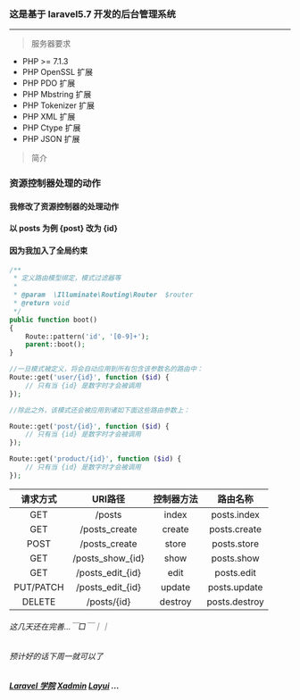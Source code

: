 ### 这是基于 laravel5.7 开发的后台管理系统

----

> 服务器要求

- PHP >= 7.1.3
- PHP OpenSSL 扩展
- PHP PDO 扩展
- PHP Mbstring 扩展
- PHP Tokenizer 扩展
- PHP XML 扩展
- PHP Ctype 扩展
- PHP JSON 扩展

> 简介

### 资源控制器处理的动作 
#### 我修改了资源控制器的处理动作
#### 以 posts 为例 {post} 改为 {id} 
#### 因为我加入了全局约束

```php
/**
 * 定义路由模型绑定，模式过滤器等
 *
 * @param  \Illuminate\Routing\Router  $router
 * @return void
 */
public function boot()
{
    Route::pattern('id', '[0-9]+');
    parent::boot();
}
```

```php
//一旦模式被定义，将会自动应用到所有包含该参数名的路由中：
Route::get('user/{id}', function ($id) {
    // 只有当 {id} 是数字时才会被调用
});

//除此之外，该模式还会被应用到诸如下面这些路由参数上：

Route::get('post/{id}', function ($id) {
    // 只有当 {id} 是数字时才会被调用
});

Route::get('product/{id}', function ($id) {
    // 只有当 {id} 是数字时才会被调用
});

```


| 请求方式       | URI路径  |  控制器方法  | 路由名称 |
| :----:    | :----:  | :----:  | :----:  |
| GET    | /posts |  index    | posts.index |
| GET        |   /posts_create	   |  create   | posts.create |
| POST        |  /posts_create	  |  store  | posts.store |
| GET    | /posts_show_{id} |   show   | posts.show |
| GET        |   /posts_edit_{id}   |   edit   | posts.edit |
| PUT/PATCH        |    /posts_edit_{id}  |  update  | posts.update |
| DELETE        |    /posts/{id}  |  destroy  | posts.destroy |


###### 这几天还在完善...￣□￣｜｜
###### 预计好的话下周一就可以了

#####  [Laravel 学院](https://laravelacademy.org/ "Laravel 学院") [Xadmin](http://x.xuebingsi.com/ "Xadmin") [Layui](https://www.layui.com "Layui") ...
